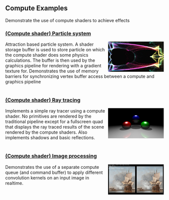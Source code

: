 ## Compute Examples

Demonstrate the use of compute shaders to achieve effects

### [(Compute shader) Particle system](examples/computeparticles/computeparticles.cpp)
<img src="./documentation/screenshots/compute_particles.jpg" height="96px" align="right">

Attraction based particle system. A shader storage buffer is used to store particle 
on which the compute shader does some physics calculations. The buffer is then used 
by the graphics pipeline for rendering with a gradient texture for. Demonstrates the 
use of memory barriers for synchronizing vertex buffer access between a compute and 
graphics pipeline
<br><br>

### [(Compute shader) Ray tracing](examples/raytracing/raytracing.cpp)
<img src="./documentation/screenshots/compute_raytracing.png" height="96px" align="right">

Implements a simple ray tracer using a compute shader. No primitives are rendered by 
the traditional pipeline except for a fullscreen quad that displays the ray traced 
results of the scene rendered by the compute shaders. Also implements shadows and 
basic reflections.
<br><br>

### [(Compute shader) Image processing](examples/computeshader/computeshader.cpp)
<img src="./documentation/screenshots/compute_imageprocessing.jpg" height="96px" align="right">

Demonstrates the use of a separate compute queue (and command buffer) to apply 
different convolution kernels on an input image in realtime.
<br><br>
